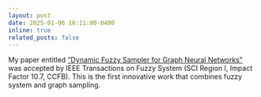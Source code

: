 ```yaml
---
layout: post
date: 2025-01-06 16:11:00-0400
inline: true
related_posts: false
---
```


My paper entitled [“Dynamic Fuzzy Sampler for Graph Neural Networks”](https://ieeexplore.ieee.org/abstract/document/10827821) was accepted by IEEE Transactions on Fuzzy System (SCI Region I, Impact Factor 10.7, CCFB). This is the first innovative work that combines fuzzy system and graph sampling.
